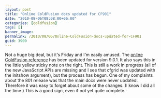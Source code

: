 ```yaml
---
layout: post
title: "Online ColdFusion docs updated for CF901"
date: "2010-08-06T08:08:00+06:00"
categories: [coldfusion]
tags: []
banner_image: 
permalink: /2010/08/06/Online-ColdFusion-docs-updated-for-CF901
guid: 3900
---
```


Not a huge big deal, but it's Friday and I'm easily amused. The <a href="http://help.adobe.com/en_US/ColdFusion/9.0/CFMLRef/index.html">online ColdFusion reference</a> has been updated for version 9.0.1. It also says this in the little yellow sticky note on the right. This is still a work in progress (all of the new JavaScript APIs are missing and I see that cfgrid was updated with the initshow argument), but the process has begun. One of my complaints about the 801 release was that the main docs were never updated. Therefore it was easy to forget about some of the changes. (I know I did all the time.) This is a good sign, even if not yet quite complete.